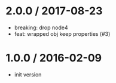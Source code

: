 
2.0.0 / 2017-08-23
==================

  * breaking: drop node4
  * feat: wrapped obj keep properties (#3)

1.0.0 / 2016-02-09
==================

 * init version
